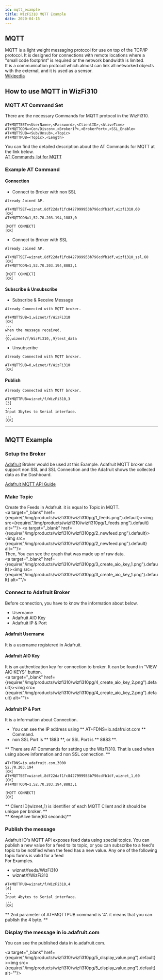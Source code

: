 ```yaml
---
id: mqtt_example
title: WizFi310 MQTT Example
date: 2020-04-15
---
```


## MQTT

MQTT is a light weight messaging protocol for use on top of the TCP/IP
protocol. It is designed for connections with remote locations where a
"small code footprint" is required or the network bandwidth is
limited.  
It is a communication protocol which almost can link all networked
objects with the external, and it is used as a sensor.  
[Wikipedia](https://en.wikipedia.org/wiki/MQTT)  
  
## How to use MQTT in WizFi310
  
### MQTT AT Command Set

There are the necessary Commands for MQTT protocol in the WizFi310.  
  

```
AT+MQTTSET=<UserName>,<Password>,<ClientID>,<AliveTime>  
AT+MQTTCON=<Con/Discon>,<BrokerIP>,<BrokerPort>,<SSL_Enable>  
AT+MQTTSUB=<Sub/Unsub>,<Topic>  
AT+MQTTPUB=<Topic>,<Length>  
```

You can find the detailed description about the AT Commands for MQTT
at the link below.  
[AT Commands list for MQTT](/products/wizfi310/wizfi310pg/at_command_set-mqtt_commands)

  
### Example AT Command

#### Connection

- Connect to Broker with non SSL

```
Already Joined AP.
    
AT+MQTTSET=wiznet,8df22daf1fc8427999953b796cdfb1df,wizfi310,60
[OK]
AT+MQTTCON=1,52.70.203.194,1883,0
    
[MQTT CONNECT]
[OK]
```

- Connect to Broker with SSL

```
Already Joined AP.
    
AT+MQTTSET=wiznet,8df22daf1fc8427999953b796cdfb1df,wizfi310_ssl,60
[OK]
AT+MQTTCON=1,52.70.203.194,8883,1
    
[MQTT CONNECT]
[OK]
```

#### Subscribe & Unsubscribe

- Subscribe & Receive Message

```
Already Connected with MQTT broker.
    
AT+MQTTSUB=1,wiznet/f/WizFi310
[OK]
...
when the message received.
...
{Q,wiznet/f/WizFi310,,9}test_data
```

- Unsubscribe

``` 
Already Connected with MQTT broker.

AT+MQTTSUB=0,wiznet/f/WizFi310
[OK]

```

#### Publish

``` 
Already Connected with MQTT broker.

AT+MQTTPUB=wiznet/f/WizFi310,3
[3]
...
Input 3bytes to Serial interface.
...
[OK]

```

-----

## MQTT Example

  
### Setup the Broker

[Adafruit](https://io.adafruit.com/) Broker would be used at this
Example. Adafruit MQTT broker can support non SSL and SSL Connection and
the Adafruit shows the collected data as the Dashboard.  
  
[Adafruit MQTT API
Guide](https://learn.adafruit.com/adafruit-io/mqtt-api)  

### Make Topic

Create the Feeds in Adafruit. it is equal to Topic in MQTT.  
<a target="_blank" href={require("/img/products/wizfi310/wizfi310pg/1_feeds.png").default}><img src={require("/img/products/wizfi310/wizfi310pg/1_feeds.png").default} alt=""/></a>
<a target="_blank" href={require("/img/products/wizfi310/wizfi310pg/2_newfeed.png").default}><img src={require("/img/products/wizfi310/wizfi310pg/2_newfeed.png").default} alt=""/></a>  
Then, You can see the graph that was made up of raw data.  
<a target="_blank" href={require("/img/products/wizfi310/wizfi310pg/3_create_aio_key_1.png").default}><img src={require("/img/products/wizfi310/wizfi310pg/3_create_aio_key_1.png").default} alt=""/></a>

### Connect to Adafruit Broker
Before connection, you have to know the information about below.  

- Username
- Adafruit AIO Key
- Adafruit IP & Port

#### Adafruit Username

It is a username registered in Adafruit.  

#### Adafruit AIO Key

It is an authentication key for connection to broker. It can be found in
"VIEW AIO KEYS" button.  
<a target="_blank" href={require("/img/products/wizfi310/wizfi310pg/4_create_aio_key_2.png").default}><img src={require("/img/products/wizfi310/wizfi310pg/4_create_aio_key_2.png").default} alt=""/></a>  

#### Adafruit IP & Port

It is a information about Connection.

- You can see the IP address using ** AT+FDNS=io.adafruiot.com ** Command.
- non SSL Port is ** 1883 **, or SSL Port is ** 8883 **.

** There are AT Commands for setting up the WizFi310. That is used
when using above information and non SSL connection. **  

```
AT+FDNS=io.adafruit.com,3000
52.70.203.194
[OK]
AT+MQTTSET=wiznet,8df22daf1fc8427999953b796cdfb1df,wiznet_1,60
[OK]
AT+MQTTCON=1,52.70.203.194,8883,1
    
[MQTT CONNECT]
[OK]
```

** Client ID(wiznet\_1) is identifier of each MQTT Client and it
should be unique per broker. **  
** KeepAlive time(60 seconds)**  

### Publish the message

Adafruit IO's MQTT API exposes feed data using special topics. You can
publish a new value for a feed to its topic, or you can subscribe to a
feed's topic to be notified when the feed has a new value. Any one of
the following topic forms is valid for a feed  
For Examples.

  - wiznet/feeds/WizFi310
  - wiznet/f/WizFi310

```
AT+MQTTPUB=wiznet/f/WizFi310,4
[4]
...
Input 4bytes to Serial interface.
...
[OK]
```
** 2nd parameter of AT+MQTTPUB command is '4'. it means that you can publish the 4 byte. **

### Display the message in io.adafruit.com

You can see the published data in io.adafruit.com.

<a target="_blank" href={require("/img/products/wizfi310/wizfi310pg/5_display_value.png").default}><img src={require("/img/products/wizfi310/wizfi310pg/5_display_value.png").default} alt=""/></a>